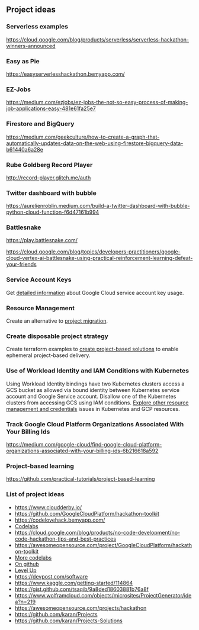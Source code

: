 ## Project ideas

### Serverless examples

https://cloud.google.com/blog/products/serverless/serverless-hackathon-winners-announced

### Easy as Pie

https://easyserverlesshackathon.bemyapp.com/

### EZ-Jobs

https://medium.com/ezjobs/ez-jobs-the-not-so-easy-process-of-making-job-applications-easy-481e61fa25e7

### Firestore and BigQuery 

https://medium.com/geekculture/how-to-create-a-graph-that-automatically-updates-data-on-the-web-using-firestore-bigquery-data-b61440a6a28e

### Rube Goldberg Record Player

http://record-player.glitch.me/auth

### Twitter dashboard with bubble

https://aurelienroblin.medium.com/build-a-twitter-dashboard-with-bubble-python-cloud-function-f6d47161b994


### Battlesnake

https://play.battlesnake.com/

https://cloud.google.com/blog/topics/developers-practitioners/google-cloud-vertex-ai-battlesnake-using-practical-reinforcement-learning-defeat-your-friends

### Service Account Keys

Get [detailed information](https://medium.com/google-cloud/dear-keys-are-you-still-alive-ad7c73ce63b9) about Google Cloud service account key usage.

### Resource Management

Create an alternative to [project migration](https://cloud.google.com/resource-manager/docs/project-migration).

### Create disposable project strategy

Create terraform examples to [create project-based solutions](https://cloud.google.com/community/tutorials/managing-gcp-projects-with-terraform) to enable ephemeral project-based delivery. 

### Use of Workload Identity and IAM Conditions with Kubernetes

Using Workload Identity bindings have two Kubernetes clusters access a GCS bucket as allowed via bound identity between Kubernetes service account and Google Service account.  Disallow one of the Kubernetes clusters from accessing GCS using IAM conditions.  [Explore other resource management and credentials](https://medium.com/google-cloud/solving-the-workload-identity-sameness-with-iam-conditions-c02eba2b0c13) issues in Kubernetes and GCP resources.

### Track Google Cloud Platform Organizations Associated With Your Billing Ids

https://medium.com/google-cloud/find-google-cloud-platform-organizations-associated-with-your-billing-ids-6b216618a592


### Project-based learning

https://github.com/practical-tutorials/project-based-learning

### List of project ideas

* https://www.cloudderby.io/
* https://github.com/GoogleCloudPlatform/hackathon-toolkit
* https://codelovehack.bemyapp.com/
* [Codelabs](https://codelabs.developers.google.com/cloud)
* https://cloud.google.com/blog/products/no-code-development/no-code-hackathon-tips-and-best-practices
* https://awesomeopensource.com/project/GoogleCloudPlatform/hackathon-toolkit
* [More codelabs](https://codelabs.developers.google.com/)
* [On github](https://github.com/topics/gcp-projects)
* [Level Up](https://www.youtube.com/watch?v=hH2kENvQe8s&list=PLIivdWyY5sqKFFvXyppA5BxY_TvgIwsVf)
* https://devpost.com/software
* https://www.kaggle.com/getting-started/114864
* https://gist.github.com/tsaqib/9a8ded18603881b76a8f
* https://www.wolframcloud.com/objects/microsites/ProjectGenerator/idea?n=219
* https://awesomeopensource.com/projects/hackathon
* https://github.com/karan/Projects
* https://github.com/karan/Projects-Solutions






